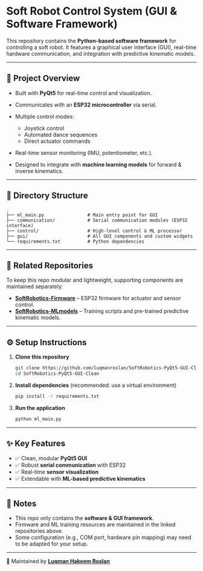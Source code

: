 # Soft Robot Control System (GUI & Software Framework)

This repository contains the **Python-based software framework** for controlling a soft robot.
It features a graphical user interface (GUI), real-time hardware communication, and integration with predictive kinematic models.

---

## 🚀 Project Overview

* Built with **PyQt5** for real-time control and visualization.
* Communicates with an **ESP32 microcontroller** via serial.
* Multiple control modes:

  * Joystick control
  * Automated dance sequences
  * Direct actuator commands
* Real-time sensor monitoring (IMU, potentiometer, etc.).
* Designed to integrate with **machine learning models** for forward & inverse kinematics.

---

## 📂 Directory Structure

```
.
├── ml_main.py                # Main entry point for GUI
├── communication/            # Serial communication modules (ESP32 interface)
├── control/                  # High-level control & ML processor
├── gui/                      # All GUI components and custom widgets
└── requirements.txt          # Python dependencies
```

---

## 🔗 Related Repositories

To keep this repo modular and lightweight, supporting components are maintained separately:

* [**SoftRobotics-Firmware**](https://github.com/luqmanroslan/soft-robotics-esp32-firmware) – ESP32 firmware for actuator and sensor control.
* [**SoftRobotics-MLmodels**](https://github.com/luqmanroslan/ml-sensor-fusion) – Training scripts and pre-trained predictive kinematic models.

---

## ⚙️ Setup Instructions

1. **Clone this repository**

   ```bash
   git clone https://github.com/luqmanroslan/SoftRobotics-PyQt5-GUI-Clean.git
   cd SoftRobotics-PyQt5-GUI-Clean
   ```

2. **Install dependencies** (recommended: use a virtual environment)

   ```bash
   pip install -r requirements.txt
   ```

3. **Run the application**

   ```bash
   python ml_main.py
   ```

---

## ✨ Key Features

* ✅ Clean, modular **PyQt5 GUI**
* ✅ Robust **serial communication** with ESP32
* ✅ Real-time **sensor visualization**
* ✅ Extendable with **ML-based predictive kinematics**

---

## 📝 Notes

* This repo only contains the **software & GUI framework**.
* Firmware and ML training resources are maintained in the linked repositories above.
* Some configuration (e.g., COM port, hardware pin mapping) may need to be adapted for your setup.

---

📌 Maintained by [**Luqman Hakeem Roslan**](https://github.com/luqmanroslan)

